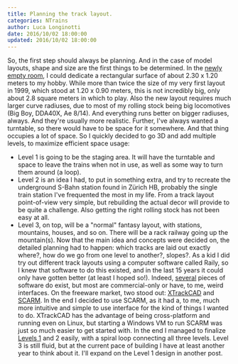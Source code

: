 ```yaml
---
title: Planning the track layout.
categories: NTrains
author: Luca Longinotti
date: 2016/10/02 18:00:00
updated: 2016/10/02 18:00:00
---
```

So, the first step should always be planning. And in the case of model layouts, shape
and size are the first things to be determined.
In the [newly empty room][5], I could dedicate a rectangular surface of about 2.30 x 1.20 meters
to my hobby. While more than twice the size of my very first layout in 1999, which stood
at 1.20 x 0.90 meters, this is not incredibly big, only about 2.8 square meters in which
to play. Also the new layout requires much larger curve radiuses, due to most of my
rolling stock being big locomotives (Big Boy, DDA40X, Ae 8/14). And everything runs better
on bigger radiuses, always. And they're usually more realistic. Further, I've always wanted a
turntable, so there would have to be space for it somewhere. And that thing occupies a lot of space.
So I quickly decided to go 3D and add multiple levels, to maximize efficient space usage:
- Level 1 is going to be the staging area. It will have the turntable and space to
leave the trains when not in use, as well as some way to turn them around (a loop).
- Level 2 is an idea I had, to put in something extra, and try to recreate the underground S-Bahn
station found in Zürich HB, probably the single train station I've frequented the most
in my life. From a track layout point-of-view very simple, but rebuilding the actual decor
will provide to be quite a challenge. Also getting the right rolling stock has not been
easy at all.
- Level 3, on top, will be a "normal" fantasy layout, with stations, mountains, houses,
and so on. There will be a rack railway going up the mountain(s).
Now that the main idea and concepts were decided on, the detailed planning had to happen:
which tracks are laid out exactly where?, how do we go from one level to another?, slopes?.
As a kid I did try out different track layouts using a computer software called Raily, so
I knew that software to do this existed, and in the last 15 years it could only have gotten
better (at least I hoped so!). Indeed, [several][1] pieces of software do exist, but most are
commercial-only or have, to me, weird interfaces. On the freeware market, two stood out:
[XTrackCAD][2] and [SCARM][3]. In the end I decided to use SCARM, as it had a, to me, much
more intuitive and simple to use interface for the kind of things I wanted to do.
XTrackCAD has the advantage of being cross-platform and running even on Linux, but starting
a Windows VM to run SCARM was just so much easier to get started with.
In the end I managed to finalize [Levels 1][4] and 2 easily, with a spiral loop connecting all
three levels. Level 3 is still fluid, but at the current pace of building I have at least another
year to think about it. I'll expand on the Level 1 design in another post.

[1]: http://www.nmra.org/software "Railway Modelling Software"
[2]: http://www.xtrkcad.org/ "XTrackCAD"
[3]: http://www.scarm.info/ "Simple Computer Aided Railway Modeller"
[4]: https://drive.google.com/open?id=0ByFrW1EWTRxlNDQyM3p6OG5QWjQ "Level 1 Plan"
[5]: https://drive.google.com/open?id=0ByFrW1EWTRxlMnNLLWhTVTNvZzg "Train Room"
